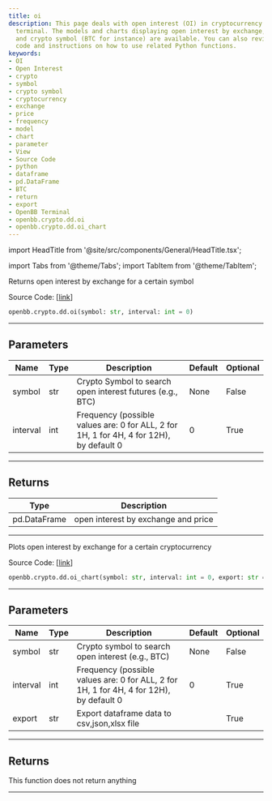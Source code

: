 ```yaml
---
title: oi
description: This page deals with open interest (OI) in cryptocurrency using OpenBB
  terminal. The models and charts displaying open interest by exchange, frequency
  and crypto symbol (BTC for instance) are available. You can also review the source
  code and instructions on how to use related Python functions.
keywords:
- OI
- Open Interest
- crypto
- symbol
- crypto symbol
- cryptocurrency
- exchange
- price
- frequency
- model
- chart
- parameter
- View
- Source Code
- python
- dataframe
- pd.DataFrame
- BTC
- return
- export
- OpenBB Terminal
- openbb.crypto.dd.oi
- openbb.crypto.dd.oi_chart
---
```


import HeadTitle from '@site/src/components/General/HeadTitle.tsx';

<HeadTitle title="crypto.dd.oi - Reference | OpenBB SDK Docs" />

import Tabs from '@theme/Tabs';
import TabItem from '@theme/TabItem';

<Tabs>
<TabItem value="model" label="Model" default>

Returns open interest by exchange for a certain symbol

Source Code: [[link](https://github.com/OpenBB-finance/OpenBBTerminal/tree/main/openbb_terminal/cryptocurrency/due_diligence/coinglass_model.py#L148)]

```python
openbb.crypto.dd.oi(symbol: str, interval: int = 0)
```

---

## Parameters

| Name | Type | Description | Default | Optional |
| ---- | ---- | ----------- | ------- | -------- |
| symbol | str | Crypto Symbol to search open interest futures (e.g., BTC) | None | False |
| interval | int | Frequency (possible values are: 0 for ALL, 2 for 1H, 1 for 4H, 4 for 12H), by default 0 | 0 | True |


---

## Returns

| Type | Description |
| ---- | ----------- |
| pd.DataFrame | open interest by exchange and price |
---

</TabItem>
<TabItem value="view" label="Chart">

Plots open interest by exchange for a certain cryptocurrency

Source Code: [[link](https://github.com/OpenBB-finance/OpenBBTerminal/tree/main/openbb_terminal/cryptocurrency/due_diligence/coinglass_view.py#L55)]

```python
openbb.crypto.dd.oi_chart(symbol: str, interval: int = 0, export: str = "")
```

---

## Parameters

| Name | Type | Description | Default | Optional |
| ---- | ---- | ----------- | ------- | -------- |
| symbol | str | Crypto symbol to search open interest (e.g., BTC) | None | False |
| interval | int | Frequency (possible values are: 0 for ALL, 2 for 1H, 1 for 4H, 4 for 12H), by default 0 | 0 | True |
| export | str | Export dataframe data to csv,json,xlsx file |  | True |


---

## Returns

This function does not return anything

---

</TabItem>
</Tabs>
